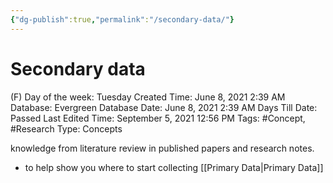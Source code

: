 ```yaml
---
{"dg-publish":true,"permalink":"/secondary-data/"}
---
```


# Secondary data

(F) Day of the week: Tuesday
Created Time: June 8, 2021 2:39 AM
Database: Evergreen Database
Date: June 8, 2021 2:39 AM
Days Till Date: Passed
Last Edited Time: September 5, 2021 12:56 PM
Tags: #Concept, #Research
Type: Concepts

knowledge from literature review in published papers and research notes. 

- to help show you where to start collecting [[Primary Data\|Primary Data]]